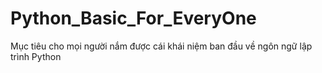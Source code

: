 # Python_Basic_For_EveryOne
Mục tiêu cho mọi người nắm được cái khái niệm ban đầu về ngôn ngữ lập trình Python
